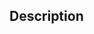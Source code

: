 ## Description
<!--- Provide a link to ticket if it exists -->
<!--- List brief explanation of changes -->

